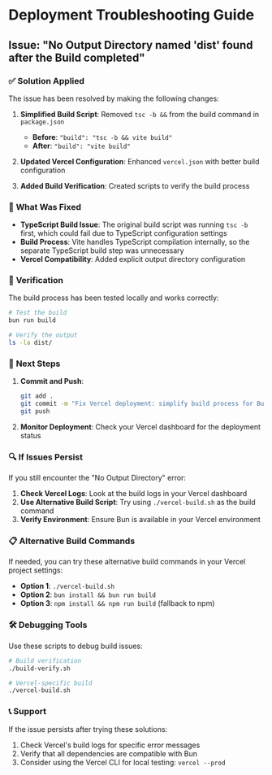 # Deployment Troubleshooting Guide

## Issue: "No Output Directory named 'dist' found after the Build completed"

### ✅ **Solution Applied**

The issue has been resolved by making the following changes:

1. **Simplified Build Script**: Removed `tsc -b &&` from the build command in `package.json`

   - **Before**: `"build": "tsc -b && vite build"`
   - **After**: `"build": "vite build"`

2. **Updated Vercel Configuration**: Enhanced `vercel.json` with better build configuration
3. **Added Build Verification**: Created scripts to verify the build process

### 🔧 **What Was Fixed**

- **TypeScript Build Issue**: The original build script was running `tsc -b` first, which could fail due to TypeScript configuration settings
- **Build Process**: Vite handles TypeScript compilation internally, so the separate TypeScript build step was unnecessary
- **Vercel Compatibility**: Added explicit output directory configuration

### 🧪 **Verification**

The build process has been tested locally and works correctly:

```bash
# Test the build
bun run build

# Verify the output
ls -la dist/
```

### 🚀 **Next Steps**

1. **Commit and Push**:

   ```bash
   git add .
   git commit -m "Fix Vercel deployment: simplify build process for Bun"
   git push
   ```

2. **Monitor Deployment**: Check your Vercel dashboard for the deployment status

### 🔍 **If Issues Persist**

If you still encounter the "No Output Directory" error:

1. **Check Vercel Logs**: Look at the build logs in your Vercel dashboard
2. **Use Alternative Build Script**: Try using `./vercel-build.sh` as the build command
3. **Verify Environment**: Ensure Bun is available in your Vercel environment

### 📋 **Alternative Build Commands**

If needed, you can try these alternative build commands in your Vercel project settings:

- **Option 1**: `./vercel-build.sh`
- **Option 2**: `bun install && bun run build`
- **Option 3**: `npm install && npm run build` (fallback to npm)

### 🛠️ **Debugging Tools**

Use these scripts to debug build issues:

```bash
# Build verification
./build-verify.sh

# Vercel-specific build
./vercel-build.sh
```

### 📞 **Support**

If the issue persists after trying these solutions:

1. Check Vercel's build logs for specific error messages
2. Verify that all dependencies are compatible with Bun
3. Consider using the Vercel CLI for local testing: `vercel --prod`
